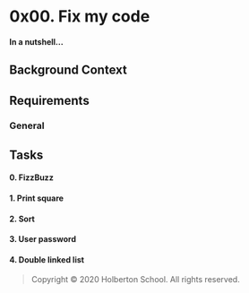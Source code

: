 # 0x00. Fix my code
#### In a nutshell…
## Background Context
## Requirements
### General
## Tasks
#### 0. FizzBuzz
#### 1. Print square
#### 2. Sort
#### 3. User password
#### 4. Double linked list
> Copyright © 2020 Holberton School. All rights reserved.
